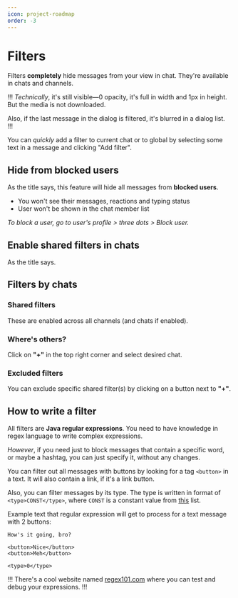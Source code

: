 ```yaml
---
icon: project-roadmap
order: -3
---
```


# Filters

Filters **completely** hide messages from your view in chat. They're available in chats and channels.

!!!
*Technically*, it's still visible—0 opacity, it's full in width and 1px in height. But the media is not downloaded.

Also, if the last message in the dialog is filtered, it's blurred in a dialog list.
!!!

You can *quickly* add a filter to current chat or to global by selecting some text in a message and clicking "Add filter".

## Hide from blocked users

As the title says, this feature will hide all messages from **blocked users**.

- You won't see their messages, reactions and typing status
- User won't be shown in the chat member list

*To block a user, go to user's profile > three dots > Block user.*

## Enable shared filters in chats

As the title says.

## Filters by chats

### Shared filters

These are enabled across all channels (and chats if enabled).

### Where's others?

Click on **"+"** in the top right corner and select desired chat.

### Excluded filters

You can exclude specific shared filter(s) by clicking on a button next to **"+"**.

## How to write a filter

All filters are **Java regular expressions**. You need to have knowledge in regex language to write complex expressions.

*However*, if you need just to block messages that contain a specific word, or maybe a hashtag, you can just specify it, without any changes.

You can filter out all messages with buttons by looking for a tag `<button>` in a text. It will also contain a link, if it's a link button.

Also, you can filter messages by its type. The type is written in format of `<type>CONST</type>`, where `CONST` is a constant value from [this](https://github.com/DrKLO/Telegram/blob/d62d2ed5ec2e1c565f771edce40f8340ab085a9b/TMessagesProj/src/main/java/org/telegram/messenger/MessageObject.java#L101) list.

Example text that regular expression will get to process for a text message with 2 buttons:

```
How's it going, bro?

<button>Nice</button>
<button>Meh</button>

<type>0</type>
```


!!!
There's a cool website named [regex101.com](https://regex101.com) where you can test and debug your expressions.
!!!
